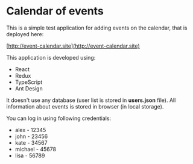 # Calendar of events

This is a simple test application for adding events on the calendar, that is deployed here:

[http://event-calendar.site](http://event-calendar.site)

This application is developed using:

* React
* Redux
* TypeScript
* Ant Design

It doesn't use any database (user list is stored in **users.json** file). All information about events is stored in browser (in local storage).

You can log in using following credentials:

* alex - 12345
* john - 23456
* kate - 34567
* michael - 45678
* lisa - 56789